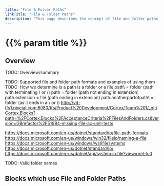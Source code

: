 ```yaml
---
title: "File & Folder Paths"
linkTitle: "File & Folder Paths"
description: "This page describes the concept of file and folder paths."
---
```


# {{% param title %}}

## Overview

TODO: Overview/summary

TODO: Supported file and folder path formats and examples of using them
TODO: How we determine is a path is a folder or a file
    path\ = folder (path with terminating \ or /)
    path = folder (path not ending in extension)
    path.extension = file (path ending in extension)
    path.anotherpartofpath\ = folder (as it ends in a \ or /)
http://vd-tfs1.pivetal.com:8080/tfs/Product%20Development/Cortex/Team%201/_git/Cortex.Blocks?path=%2FCortex.Blocks%2FAcceptanceCriteria%2FFilesAndFolders.cs&version=GBrefactor%2F51984-missing-file-ac-unit-tests

https://docs.microsoft.com/en-us/dotnet/standard/io/file-path-formats
https://docs.microsoft.com/en-us/windows/win32/fileio/naming-a-file
https://docs.microsoft.com/en-us/windows/wsl/filesystems
https://docs.microsoft.com/en-us/dotnet/standard/io/
https://docs.microsoft.com/en-us/dotnet/api/system.io.file?view=net-5.0

TODO: Valid folder names

## Blocks which use File and Folder Paths
